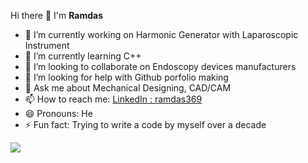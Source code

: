 Hi there 👋 I'm **Ramdas**

- 🔭 I’m currently working on Harmonic Generator with Laparoscopic Instrument
- 🌱 I’m currently learning C++
- 👯 I’m looking to collaborate on Endoscopy devices manufacturers
- 🤔 I’m looking for help with Github porfolio making
- 💬 Ask me about Mechanical Designing, CAD/CAM
- 📫 How to reach me: [LinkedIn : ramdas369](https://www.linkedin.com/in/ramdas369/) 
- 😄 Pronouns: He
- ⚡ Fun fact: Trying to write a code by myself over a decade
<img src="https://github-readme-stats.vercel.app/api?username=ramdas369rd&&show_icons=true&title_color=F4D03F&icon_color=85C1E9&text_color=D0D3D4&bg_color=34495E">
